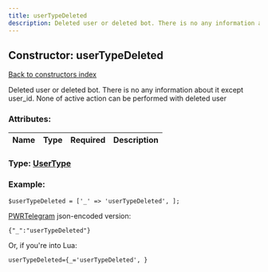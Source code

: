 ```yaml
---
title: userTypeDeleted
description: Deleted user or deleted bot. There is no any information about it except user_id. None of active action can be performed with deleted user
---
```

## Constructor: userTypeDeleted  
[Back to constructors index](index.md)



Deleted user or deleted bot. There is no any information about it except user_id. None of active action can be performed with deleted user

### Attributes:

| Name     |    Type       | Required | Description |
|----------|:-------------:|:--------:|------------:|



### Type: [UserType](../types/UserType.md)


### Example:

```
$userTypeDeleted = ['_' => 'userTypeDeleted', ];
```  

[PWRTelegram](https://pwrtelegram.xyz) json-encoded version:

```
{"_":"userTypeDeleted"}
```


Or, if you're into Lua:  


```
userTypeDeleted={_='userTypeDeleted', }

```


